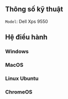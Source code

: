 ## Thông số kỹ thuật

`Model`: Dell Xps 9550

## Hệ điều hành

### Windows
### MacOS
### Linux Ubuntu
### ChromeOS
